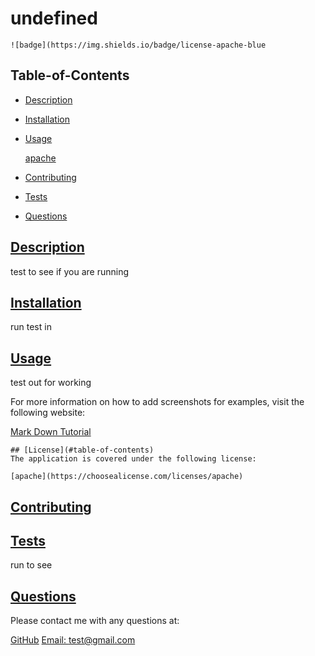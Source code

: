 
  # undefined
  
  
    ![badge](https://img.shields.io/badge/license-apache-blue
      

  ## Table-of-Contents

  * [Description](#description)
  * [Installation](#installation)
  * [Usage](#usage)
  
    [apache](https://choosealicense.com/licenses/apache)
      
  * [Contributing](#contributing)
  * [Tests](#tests)
  * [Questions](#questions)

  ## [Description](#table-of-contents)
  
  test to see if you are running

  ## [Installation](#table-of-contents)

  run test in

  ## [Usage](#table-of-contents)

  test out for working 

  For more information on how to add screenshots for examples, visit the following website:
  
  [Mark Down Tutorial](https://agea.github.io/tutorial.md/)
  
  
    ## [License](#table-of-contents)
    The application is covered under the following license:
    
    [apache](https://choosealicense.com/licenses/apache)
      
     

  ## [Contributing](#table-of-contents)
  


  ## [Tests](#table-of-contents)

  run to see

  ## [Questions](#table-of-contents)

  Please contact me with any questions at:

  [GitHub](https://github.com/test)
  [Email: test@gmail.com](mailto:test@gmail.com)
